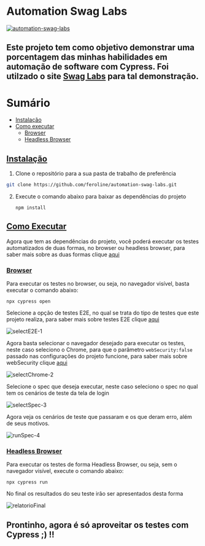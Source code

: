 # Automation Swag Labs 

[![automation-swag-labs](https://img.shields.io/endpoint?url=https://cloud.cypress.io/badge/detailed/9edqig/main&style=for-the-badge&logo=cypress)](https://cloud.cypress.io/projects/9edqig/runs)

  ## Este projeto tem como objetivo demonstrar uma porcentagem das minhas habilidades em automação de software com Cypress. Foi utilzado o site [Swag Labs](https://www.saucedemo.com/) para tal demonstração.



Sumário
=================

   * [Instalação](#instalacao)
   * [Como executar](#como-executar)
      * [Browser](#browser)
      * [Headless Browser](#headless-browser)


## [Instalação](#instalacao)

1. Clone o repositório para a sua pasta de trabalho de preferência
  ``` bash
  git clone https://github.com/feroline/automation-swag-labs.git
  ```

2. Execute o comando abaixo para baixar as dependências do projeto
    ``` 
    npm install
    ```
## [Como Executar](#como-executar)
  Agora que tem as dependências do projeto, você poderá executar os testes automatizados de duas formas, no browser ou headless browser, para saber mais sobre as duas formas clique [aqui](https://sembugs.blogspot.com/2013/09/o-que-e-headless-browser.html)
  
  ### [Browser](#browser) 
  Para executar os testes no browser, ou seja, no navegador visível, basta executar o comando abaixo: 
  ```
  npx cypress open
  ```

  Selecione a opção de testes E2E, no qual se trata do tipo de testes que este projeto realiza, para saber mais sobre testes E2E clique [aqui](https://www.dio.me/articles/introducao-aos-testes-end-to-end-e2e-com-cypress)

   ![selectE2E-1](https://github.com/feroline/automation-swag-labs/assets/47784645/02e03257-0766-453c-a71f-0317bb0ea35d)

   Agora basta selecionar o navegador desejado para executar os testes, neste caso seleciono o Chrome, para que o parâmetro ``` webSecurity:false ``` passado nas configurações do projeto funcione, para saber mais sobre webSecurity clique [aqui](https://docs.cypress.io/guides/guides/web-security)

   ![selectChrome-2](https://github.com/feroline/automation-swag-labs/assets/47784645/b733b1eb-4b0a-4669-8128-7bf24563306b)
   
  Selecione o spec que deseja executar, neste caso seleciono o spec no qual tem os cenários de teste da tela de login

  ![selectSpec-3](https://github.com/feroline/automation-swag-labs/assets/47784645/bb4c1118-ede5-40e8-9ea9-aeb1cea9c284)

  Agora veja os cenários de teste que passaram e os que deram erro, além de seus motivos.

  ![runSpec-4](https://github.com/feroline/automation-swag-labs/assets/47784645/699e7c28-e466-481a-955f-c9a8c5537559)

       
  
  ### [Headless Browser](#headless-browser)
   Para executar os testes de forma Headless Browser, ou seja, sem o navegador visível, execute o comando abaixo: 
  ```
  npx cypress run
  ```
   

  No final os resultados do seu teste irão ser apresentados desta forma

  ![relatorioFinal](https://github.com/feroline/automation-swag-labs/assets/47784645/9a6ee7e7-d85d-4cf4-83f9-0e636500dd4c)


## Prontinho, agora é só aproveitar os testes com Cypress ;) !!




  